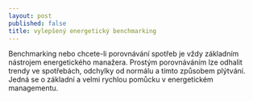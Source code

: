 ```yaml
---
layout: post
published: false
title: vylepšený energetický benchmarking
---
```


Benchmarking nebo chcete-li porovnávání spotřeb je vždy základním nástrojem energetického manažera. Prostým porovnáváním lze odhalit trendy ve spotřebách, odchylky od normálu a tímto způsobem plýtvání. Jedná se o základní a velmi rychlou pomůcku v energetickém managementu.

